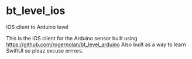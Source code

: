 # bt_level_ios
IOS client to Arduino level

This is the iOS client for the Arduino sensor built using https://github.com/rogernolan/bt_level_arduino
Also built as a way to learn SwiftUI so pleaz excuse errrors. 

